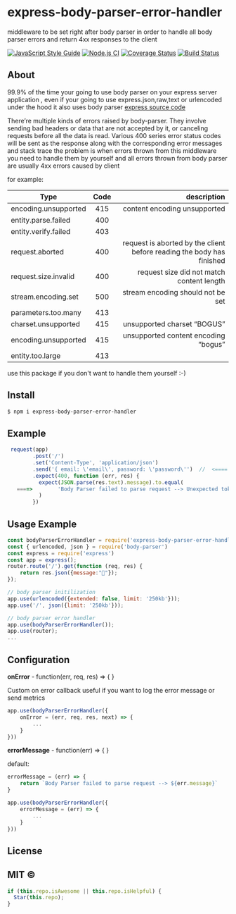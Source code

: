 # express-body-parser-error-handler
middleware to be set right after body parser in order to handle all body parser errors and return 4xx responses to the client

[![JavaScript Style Guide](https://img.shields.io/badge/code_style-standard-brightgreen.svg)](https://standardjs.com) [![Node.js CI](https://github.com/ntedgi/express-body-parser-error-handler/actions/workflows/tests.js.yml/badge.svg)](https://github.com/ntedgi/express-body-parser-error-handler/actions/workflows/tests.js.yml) [![Coverage Status](https://coveralls.io/repos/github/ntedgi/express-body-parser-error-handler/badge.svg?branch=main)](https://coveralls.io/github/ntedgi/express-body-parser-error-handler?branch=main) [![Build Status](https://app.travis-ci.com/ntedgi/express-body-parser-error-handler.svg?branch=main)](https://app.travis-ci.com/ntedgi/express-body-parser-error-handler)
## About
99.9% of the time your going to use body parser on your express server application , even if your going to use express.json,raw,text or urlencoded under the hood it also uses body parser [express source code](https://github.com/expressjs/express/blob/master/lib/express.js#L78)


There’re multiple kinds of errors raised by body-parser.
They involve sending bad headers or data that are not accepted by it, or canceling requests before all the data is read.
Various 400 series error status codes will be sent as the response along with the corresponding error messages and stack trace
the problem is when errors thrown from this middleware you need to handle them by yourself and all errors thrown from body parser are usually 4xx errors caused by client

for example:


| Type   |      Code      |  description |
|----------|:-------------:|------:|
|encoding.unsupported|415|content encoding unsupported|
|entity.parse.failed|400| |
|entity.verify.failed|403| |
|request.aborted|400 |request is aborted by the client before reading the body has finished|
|request.size.invalid|400|request size did not match content length|
|stream.encoding.set|500|stream encoding should not be set|
|parameters.too.many|413| |
|charset.unsupported|415| unsupported charset “BOGUS”|
|encoding.unsupported|415|unsupported content encoding “bogus”|
|entity.too.large|413| |

use this package if you don't want to handle them yourself :-)

## Install
```sh
$ npm i express-body-parser-error-handler
```


## Example
```js
 request(app)
        .post('/')
        .set('Content-Type', 'application/json')
        .send('{ email: \'email\', password: \'password\'')  //  <==== missing "}"  - invalid json   
        .expect(400, function (err, res) {
          expect(JSON.parse(res.text).message).to.equal(
   ====>        'Body Parser failed to parse request --> Unexpected token e in JSON at position 2'
          )
        })
```


## Usage Example

```js
const bodyParserErrorHandler = require('express-body-parser-error-handler')
const { urlencoded, json } = require('body-parser')
const express = require('express')
const app = express();
router.route('/').get(function (req, res) {
    return res.json({message:"🚀"});
});

// body parser initilization
app.use(urlencoded({extended: false, limit: '250kb'}));
app.use('/', json({limit: '250kb'}));

// body parser error handler
app.use(bodyParserErrorHandler());
app.use(router);
...
```
## Configuration

**onError** - function(err, req, res) => { } 

Custom on error callback  useful if you want to log the error message or send metrics
```js
app.use(bodyParserErrorHandler({
    onError = (err, req, res, next) => {
        ...
    }
}))
```

**errorMessage** - function(err) => { }

default:

```js
errorMessage = (err) => {
    return `Body Parser failed to parse request --> ${err.message}`
}
```

```js
app.use(bodyParserErrorHandler({
    errorMessage = (err) => {
        ...
    }
}))
```





## License 
MIT © 
---
```ts
if (this.repo.isAwesome || this.repo.isHelpful) {
  Star(this.repo);
}
```
